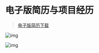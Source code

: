 # 电子版简历与项目经历

> [电子版简历下载](./resources/Resume.pdf)

![img](resources/Resume1.webp)

![img](resources/Resume2.webp)